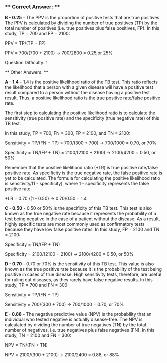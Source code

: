 ### ** Correct Answer: **

**B - 0.25** - The PPV is the proportion of positive tests that are true positives. The PPV is calculated by dividing the number of true positives (TP) by the total number of positives (i.e. true positives plus false positives, FP). In this study, TP = 700 and FP = 2100:

PPV = TP/(TP + FP)

PPV = 700/(700 + 2100) → 700/2800 = 0.25,or 25%

Question Difficulty: 1

** Other Answers: **

**A - 1.4** - 1.4 is the positive likelihood ratio of the TB test. This ratio reflects the likelihood that a person with a given disease will have a positive test result compared to a person without the disease having a positive test result. Thus, a positive likelihood ratio is the true positive rate/false positive rate.

The first step to calculating the positive likelihood ratio is to calculate the sensitivity (true positive rate) and the specificity (true negative rate) of this TB test.

In this study, TP = 700, FN = 300, FP = 2100, and TN = 2100:

Sensitivity = TP/(FN + TP) = 700/(300 + 700) → 700/1000 = 0.70, or 70%

Specificity = TN/(FP + TN) = 2100/(2100 + 2100) → 2100/4200 = 0.50, or 50%

Remember that the positive likelihood ratio (+LR) is true positive rate/false positive rate. As specificity is the true negative rate, the false positive rate is yet to be calculated. The formula for calculating the positive likelihood ratio is sensitivity/(1 - specificity), where 1 - specificity represents the false positive rate.

+LR = 0.70 /(1 - 0.50) → 0.70/0.50 = 1.4

**C - 0.50** - 0.50 or 50% is the specificity of this TB test. This test is also known as the true negative rate because it represents the probability of a test being negative in the case of a patient without the disease. As a result, highly specific tests are most commonly used as confirmatory tests because they have low false positive rates. In this study, FP = 2100 and TN = 2100:

Specificity = TN/(FP + TN)

Specificity = 2100/(2100 + 2100) → 2100/4200 = 0.50, or 50%

**D - 0.70** - 0.70 or 70% is the sensitivity of this TB test. This value is also known as the true positive rate because it is the probability of the test being positive in cases of true disease. High sensitivity tests, therefore, are useful for ruling out diseases, as they rarely have false negative results. In this study, TP = 700 and FN = 300:

Sensitivity = TP/(FN + TP)

Sensitivity = 700/(300 + 700) → 700/1000 = 0.70, or 70%

**E - 0.88** - The negative predictive value (NPV) is the probability that an individual who tested negative is actually disease-free. The NPV is calculated by dividing the number of true negatives (TN) by the total number of negatives, i.e. true negatives plus false negatives (FN). In this study, TN = 2100 and FN = 300:

NPV = TN/(FN + TN)

NPV = 2100/(300 + 2100) → 2100/2400 = 0.88, or 88%

